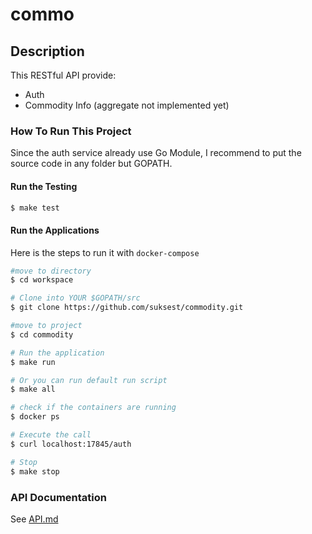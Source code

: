 # commo

## Description
This RESTful API provide:

- Auth
- Commodity Info (aggregate not implemented yet)

### How To Run This Project

Since the auth service already use Go Module, I recommend to put the source code in any folder but GOPATH.

#### Run the Testing

```bash
$ make test
```

#### Run the Applications
Here is the steps to run it with `docker-compose`

```bash
#move to directory
$ cd workspace

# Clone into YOUR $GOPATH/src
$ git clone https://github.com/suksest/commodity.git

#move to project
$ cd commodity

# Run the application
$ make run

# Or you can run default run script
$ make all

# check if the containers are running
$ docker ps

# Execute the call
$ curl localhost:17845/auth

# Stop
$ make stop
```

### API Documentation
See [API.md](https://github.com/suksest/commodity/blob/master/API.md)